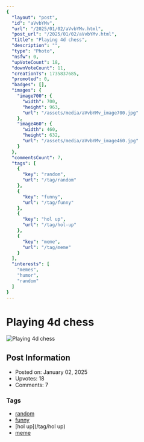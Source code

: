 ```yaml
---
{
  "layout": "post",
  "id": "aVvbYMv",
  "url": "/2025/01/02/aVvbYMv.html",
  "post_url": "/2025/01/02/aVvbYMv.html",
  "title": "Playing 4d chess",
  "description": "",
  "type": "Photo",
  "nsfw": 0,
  "upVoteCount": 18,
  "downVoteCount": 11,
  "creationTs": 1735837685,
  "promoted": 0,
  "badges": [],
  "images": {
    "image700": {
      "width": 700,
      "height": 963,
      "url": "/assets/media/aVvbYMv_image700.jpg"
    },
    "image460": {
      "width": 460,
      "height": 632,
      "url": "/assets/media/aVvbYMv_image460.jpg"
    }
  },
  "commentsCount": 7,
  "tags": [
    {
      "key": "random",
      "url": "/tag/random"
    },
    {
      "key": "funny",
      "url": "/tag/funny"
    },
    {
      "key": "hol up",
      "url": "/tag/hol-up"
    },
    {
      "key": "meme",
      "url": "/tag/meme"
    }
  ],
  "interests": [
    "memes",
    "humor",
    "random"
  ]
}
---
```


# Playing 4d chess

![Playing 4d chess](/assets/media/aVvbYMv_image700.jpg)

## Post Information

- Posted on: January 02, 2025
- Upvotes: 18
- Comments: 7

### Tags

- [random](/tag/random)
- [funny](/tag/funny)
- [hol up](/tag/hol up)
- [meme](/tag/meme)
